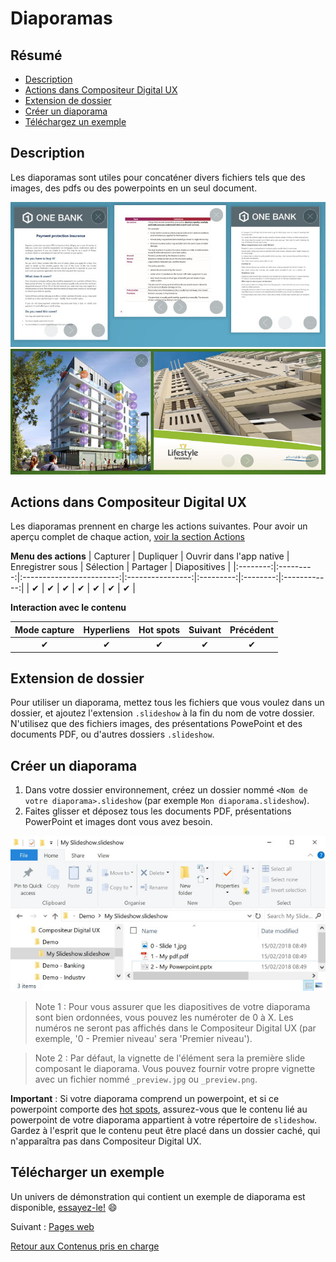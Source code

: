 # Diaporamas

## Résumé
* [Description](#description)
* [Actions dans Compositeur Digital UX](#actions-dans-compositeur-digital-ux)
* [Extension de dossier](#extension-de-dossier)
* [Créer un diaporama](#créer-un-diaporama)
* [Téléchargez un exemple](#télécharger-un-exemple)

## Description

Les diaporamas sont utiles pour concaténer divers fichiers tels que des images, des pdfs ou des powerpoints en un seul document.

![Diaporamas](../../../en/img/content_pdf.JPG) 
![Diaporamas](../../../en/img/content_powerpoint.JPG)

## Actions dans Compositeur Digital UX

Les diaporamas prennent en charge les actions suivantes. Pour avoir un aperçu complet de chaque action, [voir la section Actions](actions.md)

**Menu des actions**
| Capturer | Dupliquer | Ouvrir dans l'app native | Enregistrer sous | Sélection | Partager | Diapositives |
|:--------:|:---------:|:------------------------:|:----------------:|:---------:|:--------:|:------------:|
| &#x2714; | &#x2714;  | &#x2714;                 | &#x2714;         | &#x2714;  | &#x2714; | &#x2714;     | 

**Interaction avec le contenu**

| Mode capture | Hyperliens | Hot spots | Suivant  | Précédent | 
|:------------:|:----------:|:---------:|:--------:|:---------:|
| &#x2714;     | &#x2714;   | &#x2714;  | &#x2714; | &#x2714;  |

## Extension de dossier 

Pour utiliser un diaporama, mettez tous les fichiers que vous voulez dans un dossier, et ajoutez l'extension `.slideshow` à la fin du nom de votre dossier.
N'utilisez que des fichiers images, des présentations PowePoint et des documents PDF, ou d'autres dossiers `.slideshow`.

## Créer un diaporama

1. Dans votre dossier environnement, créez un dossier nommé `<Nom de votre diaporama>.slideshow` (par exemple `Mon diaporama.slideshow`).
2. Faites glisser et déposez tous les documents PDF, présentations PowerPoint et images dont vous avez besoin.

![Dossier du diaporama](../../../en/img/content_slideshow_folder.JPG)

> Note 1 : Pour vous assurer que les diapositives de votre diaporama sont bien ordonnées, vous pouvez les numéroter de 0 à X. Les numéros ne seront pas affichés dans le Compositeur Digital UX (par exemple, '0 - Premier niveau' sera 'Premier niveau').

> Note 2 : Par défaut, la vignette de l'élément sera la première slide composant le diaporama. Vous pouvez fournir votre propre vignette avec un fichier nommé `_preview.jpg` ou `_preview.png`.

**Important** : Si votre diaporama comprend un powerpoint, et si ce powerpoint comporte des [hot spots](powerpoint.md#hot-spots), assurez-vous que le contenu lié au powerpoint de votre diaporama appartient à votre répertoire de `slideshow`. Gardez à l'esprit que le contenu peut être placé dans un dossier caché, qui n'apparaîtra pas dans Compositeur Digital UX.

## Télécharger un exemple

Un univers de démonstration qui contient un exemple de diaporama est disponible, [essayez-le!](../../../en/organise_content/Demo-Universe.zip) &#x1f604;


Suivant : [Pages web](web_page.md)

[Retour aux Contenus pris en charge](index.md)
